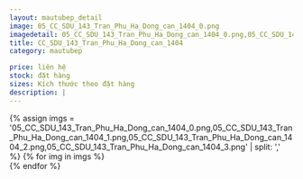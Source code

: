 ```yaml
---
layout: mautubep_detail
image: 05_CC_SDU_143_Tran_Phu_Ha_Dong_can_1404_0.png
imagedetail: 05_CC_SDU_143_Tran_Phu_Ha_Dong_can_1404_0.png,05_CC_SDU_143_Tran_Phu_Ha_Dong_can_1404_1.png,05_CC_SDU_143_Tran_Phu_Ha_Dong_can_1404_2.png,05_CC_SDU_143_Tran_Phu_Ha_Dong_can_1404_3.png
title: CC_SDU_143_Tran_Phu_Ha_Dong_can_1404
category: mautubep

price: liên hệ
stock: đặt hàng
sizes: Kích thước theo đặt hàng
description: |
---
```

<section class="no-padding" id="two">
	<div class="container-fluid">
	<div class="row-no-gutters">
	{% assign imgs = '05_CC_SDU_143_Tran_Phu_Ha_Dong_can_1404_0.png,05_CC_SDU_143_Tran_Phu_Ha_Dong_can_1404_1.png,05_CC_SDU_143_Tran_Phu_Ha_Dong_can_1404_2.png,05_CC_SDU_143_Tran_Phu_Ha_Dong_can_1404_3.png' | split: ',' %}
	{% for img in imgs %}
	   <div class="col-lg-6 col-sm-6 col-md-6"> 
			<a href="#" class="portfolio-box">
			<img src="{{site.baseurl}}/assets/images/tubep/{{img}}" class="image main" alt="">
			</a>
		</div>
	{% endfor %}			
	</div>
	</div>
</section>